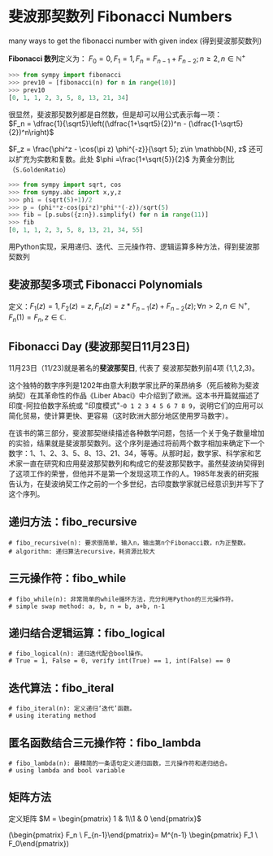 # 斐波那契数列 Fibonacci Numbers

many ways to get the fibonacci number with given index
(得到斐波那契数列)

**Fibonacci 数列**定义为：
$F_0=0, F_1=1, F_{n}=F_{n-1}+F_{n-2}; n\geq 2, n\in \mathbb{N}^+$  

~~~python
>>> from sympy import fibonacci
>>> prev10 = [fibonacci(n) for n in range(10)]
>>> prev10
[0, 1, 1, 2, 3, 5, 8, 13, 21, 34]
~~~

很显然，斐波那契数列都是自然数，但是却可以用公式表示每一项：  
$F_n = \dfrac{1}{\sqrt5}\left((\dfrac{1+\sqrt5}{2})^n - (\dfrac{1-\sqrt5}{2})^n\right)$

$F_z = \frac{\phi^z - \cos(\pi z) \phi^{-z}}{\sqrt 5}; z\in \mathbb{N}, z$ 还可以扩充为实数和复数。此处 $\phi =\frac{1+\sqrt{5}}{2}$ 为黄金分割比（`S.GoldenRatio`）

~~~python
>>> from sympy import sqrt, cos
>>> from sympy.abc import x,y,z
>>> phi = (sqrt(5)+1)/2
>>> p = (phi**z-cos(pi*z)*phi**(-z))/sqrt(5)
>>> fib = [p.subs({z:n}).simplify() for n in range(11)]
>>> fib
[0, 1, 1, 2, 3, 5, 8, 13, 21, 34, 55]
~~~

用Python实现，采用递归、迭代、三元操作符、逻辑运算多种方法，得到斐波那契数列

## 斐波那契多项式 Fibonacci Polynomials

定义：$F_1(z) = 1, F_2(z) = z, F_n(z) = z*F_{n-1}(z) + F_{n-2}(z); \forall n > 2, n \in \mathbb{N}^+, F_n(1) = F_n, z\in \mathbb{C}$.


## Fibonacci Day (斐波那契日11月23日)

11月23日（11/23)就是著名的**斐波那契日**, 代表了 斐波那契数列前4项 \{1,1,2,3\}。

这个独特的数字序列是1202年由意大利数学家比萨的莱昂纳多（死后被称为斐波纳契）在其革命性的作品《Liber Abaci》中介绍到了欧洲。这本书开篇就描述了印度-阿拉伯数字系统或 "印度模式"-`0 1 2 3 4 5 6 7 8 9`，说明它们的应用可以简化贸易，使计算更快、更容易（这时欧洲大部分地区使用罗马数字）。

在该书的第三部分，斐波那契继续描述各种数学问题，包括一个关于兔子数量增加的实验，结果就是斐波那契数列。这个序列是通过将前两个数字相加来确定下一个数字：1、1、2、3、5、8、13、21、34，等等。从那时起，数学家、科学家和艺术家一直在研究和应用斐波那契数列和构成它的斐波那契数字。虽然斐波纳契得到了这项工作的荣誉，但他并不是第一个发现这项工作的人。1985年发表的研究报告认为，在斐波纳契工作之前的一个多世纪，古印度数学家就已经意识到并写下了这个序列。

## **递归方法：fibo_recursive**
 
    # fibo_recursive(n): 要求很简单，输入n，输出第n个Fibonacci数，n为正整数。
    # algorithm: 递归算法recursive，耗资源比较大


## **三元操作符：fibo_while**

    # fibo_while(n): 非常简单的while循环方法，充分利用Python的三元操作符。
    # simple swap method: a, b, n = b, a+b, n-1

## **递归结合逻辑运算：fibo_logical**

    # fibo_logical(n): 递归迭代配合bool操作。
    # True = 1, False = 0, verify int(True) == 1, int(False) == 0

## **迭代算法：fibo_iteral**

    # fibo_iteral(n): 定义递归‘迭代’函数。
    # using iterating method

## **匿名函数结合三元操作符：fibo_lambda**

    # fibo_lambda(n): 最精简的一条语句定义递归函数，三元操作符和递归结合。
    # using lambda and bool variable

## **矩阵方法**

定义矩阵 $M = \begin{pmatrix} 1 & 1\\1 & 0 \end{pmatrix}$

\(\begin{pmatrix} F_n \\ F_{n-1}\end{pmatrix}= M^{n-1} \begin{pmatrix} F_1 \\ F_0\end{pmatrix}\)
